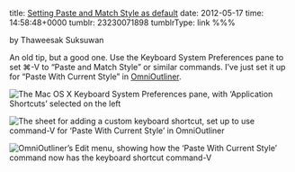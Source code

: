 title: [Setting Paste and Match Style as default](http://thaweesak.com/2009/06/15/setting-paste-and-match-style-as-default/)
date: 2012-05-17
time: 14:58:48+0000
tumblr: 23230071898
tumblrType: link
%%%

by Thaweesak Suksuwan

An old tip, but a good one. Use the Keyboard System Preferences pane to set ⌘-V to “Paste and Match Style” or similar commands. I’ve just set it up for “Paste With Current Style” in [OmniOutliner](http://www.omnigroup.com/products/omnioutliner/).

![The Mac OS X Keyboard System Preferences pane, with ‘Application Shortcuts’ selected on the left](tumblr_m4698mqhpS1qb1802.png)

![The sheet for adding a custom keyboard shortcut, set up to use command-V for ‘Paste With Current Style’ in OmniOutliner](tumblr_m4698uWnmi1qb1802.png)

![OmniOutliner’s Edit menu, showing how the ‘Paste With Current Style’ command now has the keyboard shortcut command-V](tumblr_m469c5u0331qb1802.png)
